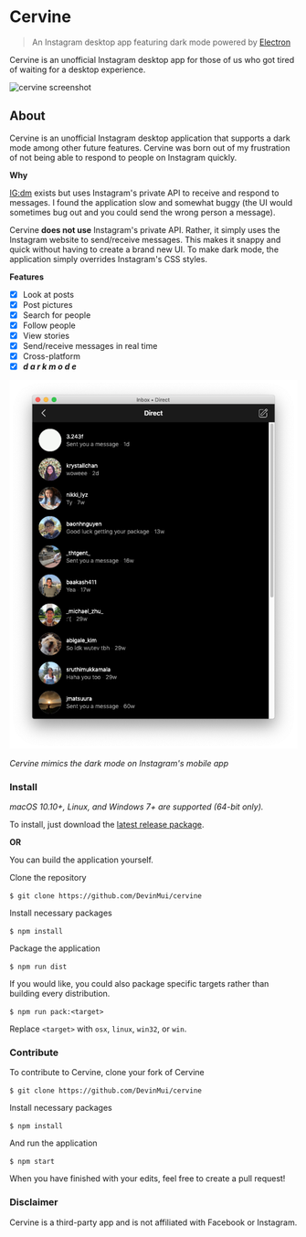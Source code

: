 # Cervine

> An Instagram desktop app featuring dark mode powered by [Electron](https://electronjs.org)

Cervine is an unofficial Instagram desktop app for those of us who got tired of waiting for a desktop experience.

![cervine screenshot](./media/animate.gif)

## About

Cervine is an unofficial Instagram desktop application that supports a dark mode among other future features. Cervine was born out of my frustration of not being able to respond to people on Instagram quickly.

**Why**

[IG:dm](https://igdm.me/) exists but uses Instagram's private API to receive and respond to messages. I found the application slow and somewhat buggy (the UI would sometimes bug out and you could send the wrong person a message).

Cervine **does not use** Instagram's private API. Rather, it simply uses the Instagram website to send/receive messages. This makes it snappy and quick without having to create a brand new UI. To make dark mode, the application simply overrides Instagram's CSS styles.

**Features**

-   [x] Look at posts
-   [x] Post pictures
-   [x] Search for people
-   [x] Follow people
-   [x] View stories
-   [x] Send/receive messages in real time
-   [x] Cross-platform
-   [x] **_d a r k m o d e_**

![dark mode](./media/dark.png)

_Cervine mimics the dark mode on Instagram's mobile app_

### Install

_macOS 10.10+, Linux, and Windows 7+ are supported (64-bit only)._

To install, just download the [latest release package](https://github.com/DevinMui/cervine/releases/latest).

**OR**

You can build the application yourself.

Clone the repository

`$ git clone https://github.com/DevinMui/cervine`

Install necessary packages

`$ npm install`

Package the application

`$ npm run dist`

If you would like, you could also package specific targets rather than building every distribution.

`$ npm run pack:<target>`

Replace `<target>` with `osx`, `linux`, `win32`, or `win`.

### Contribute

To contribute to Cervine, clone your fork of Cervine

`$ git clone https://github.com/DevinMui/cervine`

Install necessary packages

`$ npm install`

And run the application

`$ npm start`

When you have finished with your edits, feel free to create a pull request!

### Disclaimer

Cervine is a third-party app and is not affiliated with Facebook or Instagram.
